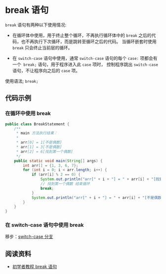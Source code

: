 # break 语句

`break` 语句有两种以下使用情况:
- 在循环体中使用，用于终止整个循环，不再执行循环体中的 `break` 之后的代码，也不再执行下次循环，而是跳转至循环之后的代码。
当循环嵌套时使用 `break` 只会终止当前层的循环。

- 在 `switch-case` 语句中使用，通常 `switch-case` 语句的每个 `case:` 项都会有一个` break;` 语句，用于程序进入此 `case` 项时，
控制程序跳出 `switch-case` 语句，不让程序向之后的 `case` 项。


使用语法; `break;`

## 代码示例

### 在循环中使用 break
```java
public class BreakStatement {
    /**
     * main 方法执行结果：
     * 
     * arr[0] = 1[不是偶数]
     * arr[1] = 3[不是偶数]
     * arr[2] = 6[找到第一个偶数]
     */
    public static void main(String[] args) {
        int arr[] = {1, 3, 6, 7};
        for (int i = 0; i < arr.length; i++) {
            if (arr[i] % 2 == 0) {
                System.out.println("arr[" + i + "] = " + arr[i] + "[找到第一个偶数]");
                // 找到第一个偶数 结束循环
                break;
            }
            System.out.println("arr[" + i + "] = " + arr[i] + "[不是偶数]");
        }
    }
}
```

### 在 switch-case 语句中使用 break
移步：[switch-case 分支](./switch-case%20分支)

## 阅读资料
* [初学者教程 break 语句](https://beginnersbook.com/2017/08/java-break-statement/)